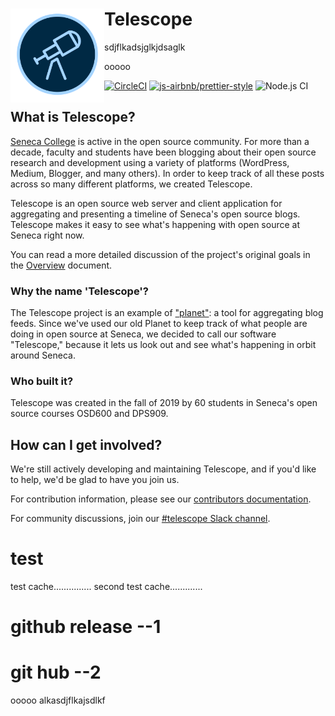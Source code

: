 # Telescope <img align="left" width="150" height="150" src=https://github.com/Seneca-CDOT/telescope/blob/master/src/frontend/gatsby/src/images/logo.svg>

sdjflkadsjglkjdsaglk

ooooo

[![CircleCI](https://circleci.com/gh/Seneca-CDOT/telescope.svg?style=svg)](https://circleci.com/gh/Seneca-CDOT/telescope)
[![js-airbnb/prettier-style](https://img.shields.io/badge/code%20style-airbnb%2Fprettier-blue)](https://github.com/airbnb/javascript)
![Node.js CI](https://github.com/Seneca-CDOT/telescope/workflows/node-js-ci/badge.svg)

## What is Telescope?

[Seneca College](https://www.senecacollege.ca/home.html) is active in the open
source community. For more than a decade, faculty and students have been
blogging about their open source research and development using a variety of
platforms (WordPress, Medium, Blogger, and many others). In order to keep
track of all these posts across so many different platforms, we created Telescope.

Telescope is an open source web server and client application for aggregating
and presenting a timeline of Seneca's open source blogs. Telescope makes it easy
to see what's happening with open source at Seneca right now.

You can read a more detailed discussion of the project's original goals in
the [Overview](docs/overview.md) document.

### Why the name 'Telescope'?

The Telescope project is an example of ["planet"](<https://en.wikipedia.org/wiki/Planet_(software)>):
a tool for aggregating blog feeds. Since we've used our old Planet to keep track
of what people are doing in open source at Seneca, we decided to call our software
"Telescope," because it lets us look out and see what's happening in orbit around
Seneca.

### Who built it?

Telescope was created in the fall of 2019 by 60 students in Seneca's open source courses
OSD600 and DPS909.

## How can I get involved?

We're still actively developing and maintaining Telescope, and if you'd like to help,
we'd be glad to have you join us.

For contribution information, please see our [contributors documentation](docs/CONTRIBUTING.md).

For community discussions, join our [#telescope Slack channel](https://seneca-open-source.slack.com/archives/CS5DGCAE5).

# test

test cache...............
second test cache.............

# github release --1

# git hub --2

ooooo
alkasdjflkajsdlkf
